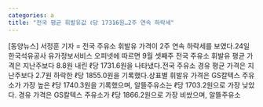 ```yaml
---
categories: a
title: "전국 평균 휘발유값 ℓ당 17316원…2주 연속 하락세"
---
```

[동양뉴스] 서정훈 기자 = 전국 주유소 휘발유 가격이 2주 연속 하락세를 보였다.24일 한국석유공사 유가정보서비스 오피넷에 따르면 9월 셋째주 전국 주유소 휘발유 평균 가격은 지난주보다 8.8원 내린 ℓ당 1731.6원을 나타냈다.전국 주유소 경유 평균 가격은 지난주보다 2.7원 하락한 ℓ당 1855.0원을 기록했다.상표별 휘발유 가격은 GS칼텍스 주유소가 가장 높은 ℓ당 1740.3원을 기록했으며, 알뜰주유소는 ℓ당 1703.2원으로 가장 낮았다. 경유 가격은 GS칼텍스 주유소가 ℓ당 1866.2원으로 가장 비쌌으며, 알뜰주유소